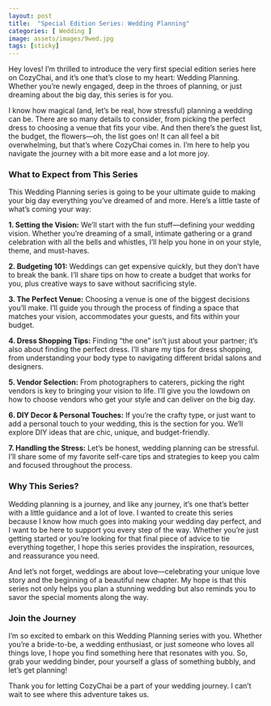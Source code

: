```yaml
---
layout: post
title:  "Special Edition Series: Wedding Planning"
categories: [ Wedding ]
image: assets/images/9wed.jpg
tags: [sticky]
---
```

Hey loves! I’m thrilled to introduce the very first special edition series here on CozyChai, and it’s one that’s close to my heart: Wedding Planning. Whether you’re newly engaged, deep in the throes of planning, or just dreaming about the big day, this series is for you.

I know how magical (and, let’s be real, how stressful) planning a wedding can be. There are so many details to consider, from picking the perfect dress to choosing a venue that fits your vibe. And then there’s the guest list, the budget, the flowers—oh, the list goes on! It can all feel a bit overwhelming, but that’s where CozyChai comes in. I’m here to help you navigate the journey with a bit more ease and a lot more joy.

### What to Expect from This Series

This Wedding Planning series is going to be your ultimate guide to making your big day everything you’ve dreamed of and more. Here’s a little taste of what’s coming your way:

**1. Setting the Vision:** We’ll start with the fun stuff—defining your wedding vision. Whether you’re dreaming of a small, intimate gathering or a grand celebration with all the bells and whistles, I’ll help you hone in on your style, theme, and must-haves.

**2. Budgeting 101:** Weddings can get expensive quickly, but they don’t have to break the bank. I’ll share tips on how to create a budget that works for you, plus creative ways to save without sacrificing style.

**3. The Perfect Venue:** Choosing a venue is one of the biggest decisions you’ll make. I’ll guide you through the process of finding a space that matches your vision, accommodates your guests, and fits within your budget.

**4. Dress Shopping Tips:** Finding “the one” isn’t just about your partner; it’s also about finding the perfect dress. I’ll share my tips for dress shopping, from understanding your body type to navigating different bridal salons and designers.

**5. Vendor Selection:** From photographers to caterers, picking the right vendors is key to bringing your vision to life. I’ll give you the lowdown on how to choose vendors who get your style and can deliver on the big day.

**6. DIY Decor & Personal Touches:** If you’re the crafty type, or just want to add a personal touch to your wedding, this is the section for you. We’ll explore DIY ideas that are chic, unique, and budget-friendly.

**7. Handling the Stress:** Let’s be honest, wedding planning can be stressful. I’ll share some of my favorite self-care tips and strategies to keep you calm and focused throughout the process.

### Why This Series?

Wedding planning is a journey, and like any journey, it’s one that’s better with a little guidance and a lot of love. I wanted to create this series because I know how much goes into making your wedding day perfect, and I want to be here to support you every step of the way. Whether you’re just getting started or you’re looking for that final piece of advice to tie everything together, I hope this series provides the inspiration, resources, and reassurance you need.

And let’s not forget, weddings are about love—celebrating your unique love story and the beginning of a beautiful new chapter. My hope is that this series not only helps you plan a stunning wedding but also reminds you to savor the special moments along the way.

### Join the Journey

I’m so excited to embark on this Wedding Planning series with you. Whether you’re a bride-to-be, a wedding enthusiast, or just someone who loves all things love, I hope you find something here that resonates with you. So, grab your wedding binder, pour yourself a glass of something bubbly, and let’s get planning!

Thank you for letting CozyChai be a part of your wedding journey. I can’t wait to see where this adventure takes us.